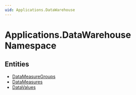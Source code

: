 ```yaml
---
uid: Applications.DataWarehouse
---
```

# Applications.DataWarehouse Namespace


## Entities
- [DataMeasureGroups](Applications.DataWarehouse.DataMeasureGroups.md)  
- [DataMeasures](Applications.DataWarehouse.DataMeasures.md)  
- [DataValues](Applications.DataWarehouse.DataValues.md)  

